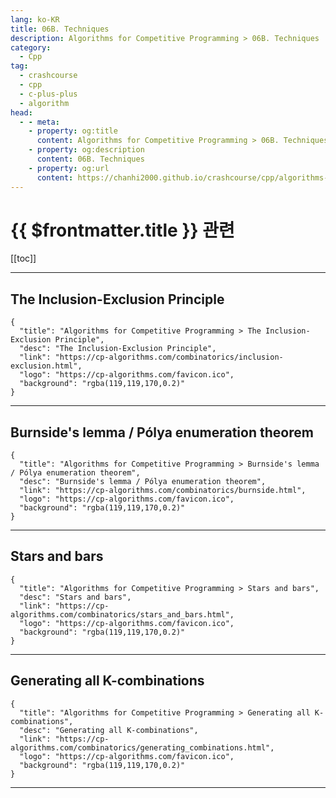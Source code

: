 ```yaml
---
lang: ko-KR
title: 06B. Techniques
description: Algorithms for Competitive Programming > 06B. Techniques
category:
  - Cpp
tag: 
  - crashcourse
  - cpp
  - c-plus-plus
  - algorithm
head:
  - - meta:
    - property: og:title
      content: Algorithms for Competitive Programming > 06B. Techniques
    - property: og:description
      content: 06B. Techniques
    - property: og:url
      content: https://chanhi2000.github.io/crashcourse/cpp/algorithms-for-competitive-programming/06-combinatorics/06B.html
---
```


# {{ $frontmatter.title }} 관련

[[toc]]

---

## The Inclusion-Exclusion Principle

```component VPCard
{
  "title": "Algorithms for Competitive Programming > The Inclusion-Exclusion Principle",
  "desc": "The Inclusion-Exclusion Principle",
  "link": "https://cp-algorithms.com/combinatorics/inclusion-exclusion.html",
  "logo": "https://cp-algorithms.com/favicon.ico",
  "background": "rgba(119,119,170,0.2)"
}
```

---

## Burnside's lemma / Pólya enumeration theorem

```component VPCard
{
  "title": "Algorithms for Competitive Programming > Burnside's lemma / Pólya enumeration theorem",
  "desc": "Burnside's lemma / Pólya enumeration theorem",
  "link": "https://cp-algorithms.com/combinatorics/burnside.html",
  "logo": "https://cp-algorithms.com/favicon.ico",
  "background": "rgba(119,119,170,0.2)"
}
```

---

## Stars and bars

```component VPCard
{
  "title": "Algorithms for Competitive Programming > Stars and bars",
  "desc": "Stars and bars",
  "link": "https://cp-algorithms.com/combinatorics/stars_and_bars.html",
  "logo": "https://cp-algorithms.com/favicon.ico",
  "background": "rgba(119,119,170,0.2)"
}
```

---

## Generating all K-combinations

```component VPCard
{
  "title": "Algorithms for Competitive Programming > Generating all K-combinations",
  "desc": "Generating all K-combinations",
  "link": "https://cp-algorithms.com/combinatorics/generating_combinations.html",
  "logo": "https://cp-algorithms.com/favicon.ico",
  "background": "rgba(119,119,170,0.2)"
}
```

---

<TagLinks />